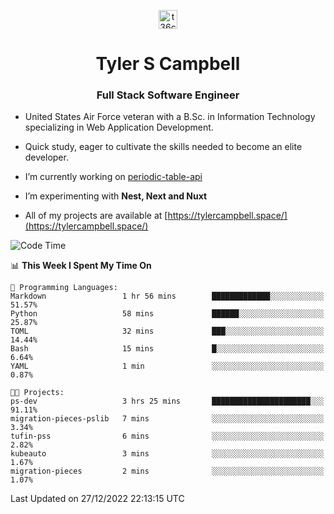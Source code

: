 <p align="center">
<a href="https://www.linkedin.com/in/t36campbell" target="blank"><img align="center" src="https://ik.imagekit.io/t36campbell/Portfolio/linkedin.png.original_m8bbGgPh6.png" alt="t36campbell" height="30" width="30" /></a>
</p>
<h1 align="center">Tyler S Campbell</h1>
<h3 align="center">Full Stack Software Engineer</h3>

* United States Air Force veteran with a B.Sc. in Information Technology specializing in Web Application Development. 

* Quick study, eager to cultivate the skills needed to become an elite developer.

* I’m currently working on [periodic-table-api](https://github.com/t36campbell/periodic-table-api)

* I’m experimenting with **Nest, Next and Nuxt**

* All of my projects are available at [https://tylercampbell.space/](https://tylercampbell.space/)

<!--START_SECTION:waka-->
![Code Time](http://img.shields.io/badge/Code%20Time-2%2C060%20hrs%202%20mins-blue)

📊 **This Week I Spent My Time On** 

```text
💬 Programming Languages: 
Markdown                 1 hr 56 mins        █████████████░░░░░░░░░░░░   51.57% 
Python                   58 mins             ██████░░░░░░░░░░░░░░░░░░░   25.87% 
TOML                     32 mins             ███░░░░░░░░░░░░░░░░░░░░░░   14.44% 
Bash                     15 mins             █░░░░░░░░░░░░░░░░░░░░░░░░   6.64% 
YAML                     1 min               ░░░░░░░░░░░░░░░░░░░░░░░░░   0.87%

🐱‍💻 Projects: 
ps-dev                   3 hrs 25 mins       ██████████████████████░░░   91.11% 
migration-pieces-pslib   7 mins              ░░░░░░░░░░░░░░░░░░░░░░░░░   3.34% 
tufin-pss                6 mins              ░░░░░░░░░░░░░░░░░░░░░░░░░   2.82% 
kubeauto                 3 mins              ░░░░░░░░░░░░░░░░░░░░░░░░░   1.67% 
migration-pieces         2 mins              ░░░░░░░░░░░░░░░░░░░░░░░░░   1.07%

```


 Last Updated on 27/12/2022 22:13:15 UTC
<!--END_SECTION:waka-->
